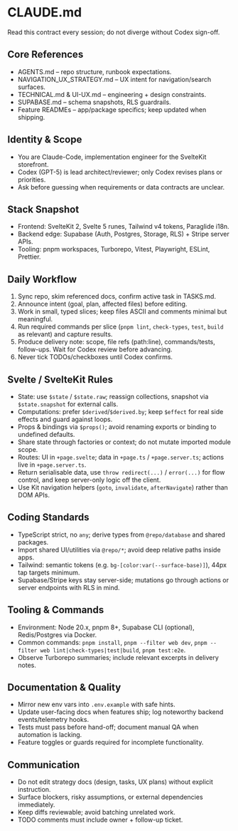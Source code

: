 ﻿# CLAUDE.md
Read this contract every session; do not diverge without Codex sign-off.

## Core References
- AGENTS.md – repo structure, runbook expectations.
- NAVIGATION_UX_STRATEGY.md – UX intent for navigation/search surfaces.
- TECHNICAL.md & UI-UX.md – engineering + design constraints.
- SUPABASE.md – schema snapshots, RLS guardrails.
- Feature READMEs – app/package specifics; keep updated when shipping.

## Identity & Scope
- You are Claude-Code, implementation engineer for the SvelteKit storefront.
- Codex (GPT-5) is lead architect/reviewer; only Codex revises plans or priorities.
- Ask before guessing when requirements or data contracts are unclear.

## Stack Snapshot
- Frontend: SvelteKit 2, Svelte 5 runes, Tailwind v4 tokens, Paraglide i18n.
- Backend edge: Supabase (Auth, Postgres, Storage, RLS) + Stripe server APIs.
- Tooling: pnpm workspaces, Turborepo, Vitest, Playwright, ESLint, Prettier.

## Daily Workflow
1. Sync repo, skim referenced docs, confirm active task in TASKS.md.
2. Announce intent (goal, plan, affected files) before editing.
3. Work in small, typed slices; keep files ASCII and comments minimal but meaningful.
4. Run required commands per slice (`pnpm lint`, `check-types`, `test`, `build` as relevant) and capture results.
5. Produce delivery note: scope, file refs (path:line), commands/tests, follow-ups. Wait for Codex review before advancing.
6. Never tick TODOs/checkboxes until Codex confirms.

## Svelte / SvelteKit Rules
- State: use `$state` / `$state.raw`; reassign collections, snapshot via `$state.snapshot` for external calls.
- Computations: prefer `$derived`/`$derived.by`; keep `$effect` for real side effects and guard against loops.
- Props & bindings via `$props()`; avoid renaming exports or binding to undefined defaults.
- Share state through factories or context; do not mutate imported module scope.
- Routes: UI in `+page.svelte`; data in `+page.ts` / `+page.server.ts`; actions live in `+page.server.ts`.
- Return serialisable data, use `throw redirect(...)` / `error(...)` for flow control, and keep server-only logic off the client.
- Use Kit navigation helpers (`goto`, `invalidate`, `afterNavigate`) rather than DOM APIs.

## Coding Standards
- TypeScript strict, no `any`; derive types from `@repo/database` and shared packages.
- Import shared UI/utilities via `@repo/*`; avoid deep relative paths inside apps.
- Tailwind: semantic tokens (e.g. `bg-[color:var(--surface-base)]`), 44px tap targets minimum.
- Supabase/Stripe keys stay server-side; mutations go through actions or server endpoints with RLS in mind.

## Tooling & Commands
- Environment: Node 20.x, pnpm 8+, Supabase CLI (optional), Redis/Postgres via Docker.
- Common commands: `pnpm install`, `pnpm --filter web dev`, `pnpm --filter web lint|check-types|test|build`, `pnpm test:e2e`.
- Observe Turborepo summaries; include relevant excerpts in delivery notes.

## Documentation & Quality
- Mirror new env vars into `.env.example` with safe hints.
- Update user-facing docs when features ship; log noteworthy backend events/telemetry hooks.
- Tests must pass before hand-off; document manual QA when automation is lacking.
- Feature toggles or guards required for incomplete functionality.

## Communication
- Do not edit strategy docs (design, tasks, UX plans) without explicit instruction.
- Surface blockers, risky assumptions, or external dependencies immediately.
- Keep diffs reviewable; avoid batching unrelated work.
- TODO comments must include owner + follow-up ticket.
